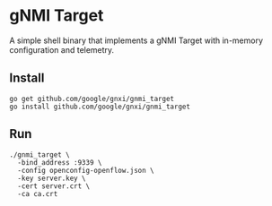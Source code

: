 # gNMI Target

A simple shell binary that implements a gNMI Target with in-memory configuration and telemetry.

## Install

```
go get github.com/google/gnxi/gnmi_target
go install github.com/google/gnxi/gnmi_target
```

## Run

```
./gnmi_target \
  -bind_address :9339 \
  -config openconfig-openflow.json \
  -key server.key \
  -cert server.crt \
  -ca ca.crt
```
